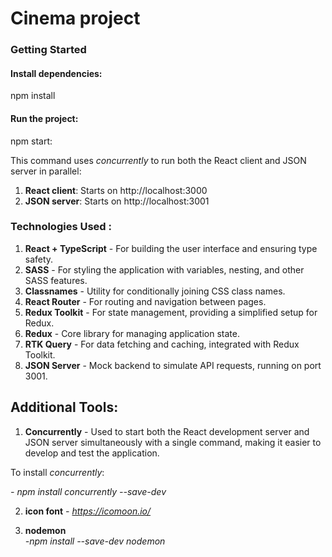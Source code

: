 # Cinema project

### Getting Started

#### Install dependencies:

npm install

#### Run the project:

npm start:

This command uses _concurrently_ to run both the React client and JSON server in parallel:

1. **React client**: Starts on http://localhost:3000
2. **JSON server**: Starts on http://localhost:3001

### Technologies Used :

1. **React + TypeScript** - For building the user interface and ensuring type safety.
2. **SASS** - For styling the application with variables, nesting, and other SASS features.
3. **Classnames** - Utility for conditionally joining CSS class names.
4. **React Router** - For routing and navigation between pages.
5. **Redux Toolkit** - For state management, providing a simplified setup for Redux.
6. **Redux** - Core library for managing application state.
7. **RTK Query** - For data fetching and caching, integrated with Redux Toolkit.
8. **JSON Server** - Mock backend to simulate API requests, running on port 3001.

## Additional Tools:

1. **Concurrently** - Used to start both the React development server and JSON server simultaneously with a single command, making it easier to develop and test the application.

To install _concurrently_:

_- npm install concurrently --save-dev_

2. **icon font**
   _- https://icomoon.io/_

3. **nodemon**  
   _-npm install --save-dev nodemon_
